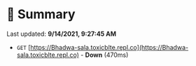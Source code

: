 # 📖 Summary
Last updated: **9/14/2021, 9:27:45 AM**

- `GET` [https://Bhadwa-sala.toxicblte.repl.co](https://Bhadwa-sala.toxicblte.repl.co) - **Down** (470ms)
